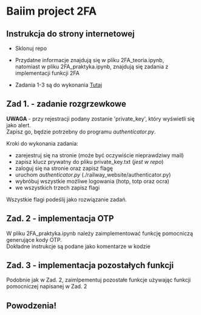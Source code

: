 # Baiim project 2FA

## Instrukcja do strony internetowej

- Sklonuj repo

- Przydatne informacje znajdują się w pliku 2FA_teoria.ipynb,  
natomiast w pliku 2FA_praktyka.ipynb, znajdują się zadania z implementacji funkcji 2FA

- Zadania 1-3 są do wykonania [Tutaj](https://2fa-baiim.up.railway.app/)

## Zad 1. - zadanie rozgrzewkowe

**UWAGA** - przy rejestracji podany zostanie 'private_key', który wyświetli się jako alert.  
Zapisz go, będzie potrzebny do programu *authenticator.py*.

Kroki do wykonania zadania:

- zarejestruj się na stronie (może być oczywiście nieprawdziwy mail)
- zapisz klucz prywatny do pliku private_key.txt (*jest w repo*)
- zaloguj się na stronie oraz zapisz flagę
- uruchom *authenticator.py* (./railway_website/authenticator.py)
- wybróbuj wszystkie możliwe logowania (hotp, totp oraz ocra)
- we wszystkich trzech zapisz flagi

Wszystkie flagi podeślij jako rozwiązanie zadań.

## Zad. 2 - implementacja OTP

W pliku 2FA_praktyka.ipynb należy zaimplementować funkcję pomocniczą generujące kody OTP.  
Dokładne instrukcje są podane jako komentarze w kodzie

## Zad. 3 - implementacja pozostałych funkcji

Podobnie jak w Zad. 2, zaimlpementuj pozostałe funkcje używając funkcji pomocniczej napisanej w Zad. 2

## Powodzenia!
